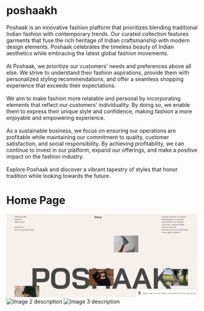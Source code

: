 # poshaakh
Poshaak is an innovative fashion platform that prioritizes blending
        traditional Indian fashion with contemporary trends. Our curated
        collection features garments that fuse the rich heritage of
        Indian craftsmanship with modern design elements. Poshaak celebrates the
        timeless beauty of Indian aesthetics while embracing the latest global
        fashion movements.
        <br></br>
        At Poshaak, we prioritize our customers' needs and preferences above all else. We strive to understand their fashion aspirations, provide them with personalized styling recommendations, and offer a seamless shopping experience that exceeds their expectations.
        <br></br>We aim to make fashion more relatable and personal by incorporating elements that reflect our customers' individuality. By doing so, we enable them to express their unique style and confidence, making fashion a more enjoyable and empowering experience.
        <br></br>
        As a sustainable business, we focus on ensuring our operations are profitable while maintaining our commitment to quality, customer satisfaction, and social responsibility. By achieving profitability, we can continue to invest in our platform, expand our offerings, and make a positive impact on the fashion industry.
        <br></br>
        Explore Poshaak and discover a vibrant tapestry of styles that honor tradition while looking towards the future.
<h1>Home Page</h1>
<img src="homepage.png" alt="Homepage">
<img src="image2_url_here" alt="Image 2 description">
<img src="image3_url_here" alt="Image 3 description">

